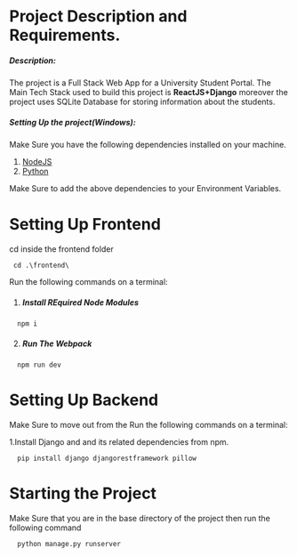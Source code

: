 # Project Description and Requirements.

##### Description:
The project is a Full Stack Web App for a University Student Portal.
The Main Tech Stack used to build this project is **ReactJS+Django** moreover the project uses SQLite Database for storing information about the students.

##### Setting Up the project(Windows):
Make Sure you have the following dependencies installed on your machine.
 1. [NodeJS](https://nodejs.org/en/download/)
 2. [Python](https://www.python.org/downloads/)

Make Sure to add the above dependencies to your Environment Variables.

# Setting Up Frontend
 cd inside the frontend folder
 ```
  cd .\frontend\
 ```

Run the following commands on a terminal:
1. ##### Install REquired Node Modules
```
  npm i
```
2. ##### Run The Webpack
```
  npm run dev
```

# Setting Up Backend
 Make Sure to move out from the 
Run the following commands on a terminal:

1.Install Django and and its related dependencies from npm.
```
  pip install django djangorestframework pillow
```
# Starting the Project 
Make Sure that you are in the base directory of the project then run the following command
```
  python manage.py runserver 
```
